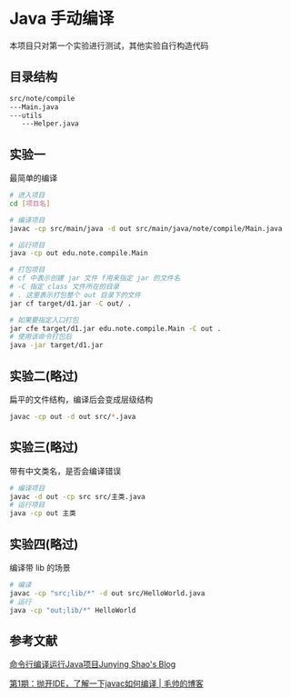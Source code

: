 # Java 手动编译

本项目只对第一个实验进行测试，其他实验自行构造代码

## 目录结构

```sh
src/note/compile
---Main.java
---utils
   ---Helper.java
```

## 实验一

最简单的编译

```sh
# 进入项目
cd [项目名]

# 编译项目
javac -cp src/main/java -d out src/main/java/note/compile/Main.java

# 运行项目
java -cp out edu.note.compile.Main

# 打包项目
# cf 中表示创建 jar 文件 f用来指定 jar 的文件名
# -C 指定 class 文件所在的目录
# . 这里表示打包整个 out 目录下的文件
jar cf target/d1.jar -C out/ .

# 如果要指定入口打包
jar cfe target/d1.jar edu.note.compile.Main -C out .
# 使用该命令打包后
java -jar target/d1.jar
```

## 实验二(略过)

扁平的文件结构，编译后会变成层级结构

```sh
javac -cp out -d out src/*.java
```

## 实验三(略过)

带有中文类名，是否会编译错误

```sh
# 编译项目
javac -d out -cp src src/主类.java
# 运行项目
java -cp out 主类
```

## 实验四(略过)

编译带 lib 的场景

```sh
# 编译
javac -cp "src;lib/*" -d out src/HelloWorld.java
# 运行
java -cp "out;lib/*" HelloWorld
```

## 参考文献

[命令行编译运行Java项目Junying Shao's Blog](https://shaojunying.github.io/6644e3ad18df41f990932bcf62294e82.html)

[第1期：抛开IDE，了解一下javac如何编译 | 毛帅的博客](https://imshuai.com/using-javac)